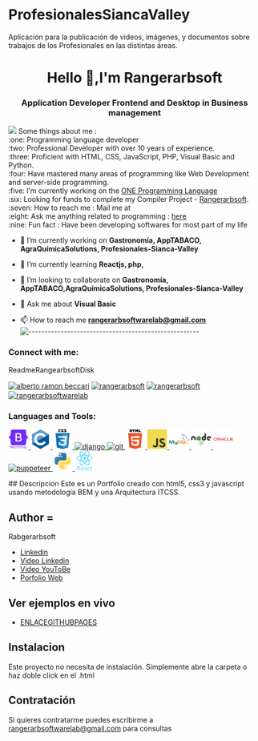 # ProfesionalesSiancaValley
Aplicación para la publicación de videos, imágenes, y documentos sobre trabajos de los Profesionales en las distintas áreas.
<h1 align="center">Hello 👋,I'm Rangerarbsoft</h1>
<h3 align="center">Application Developer Frontend and Desktop in Business management</h3>
<img src="C:\Users\54351\Pictures\IMAGENES\RANGERARBSOFTPrincipal.png">
Some things about me :<br/>
:one: Programming language developer<br/>
:two: Professional Developer with over 10 years of experience.<br/>
:three: Proficient with HTML, CSS, JavaScript, PHP, Visual Basic and Python.<br/> 
:four: Have mastered many areas of programming like Web Development and server-side programming.<br/>
:five: I’m currently working on the <a href="https://github.com/One-Language">ONE Programming Language</a><br/> 
:six: Looking for funds to complete my Compiler Project - <a href="https://github.com/19PosBGH32/Rangerarbsoft/edit/main/README.md">Rangerarbsoft</a>.<br/>
:seven: How to reach me : Mail me at</br>
:eight: Ask me anything related to programming : <a href="https://github.com/BaseMax/BaseMax/issues/new?assignees=&labels=question&template=custom.md&title=Question%3A+%5BYour-Title%5D">here</a><br/> 
:nine: Fun fact : Have been developing softwares for most part of my life

- 🔭 I’m currently working on **Gastronomía, AppTABACO, AgraQuímicaSolutions, Profesionales-Sianca-Valley**

- 🌱 I’m currently learning **Reactjs, php,**

- 👯 I’m looking to collaborate on **Gastronomía, AppTABACO,AgraQuímicaSolutions, Profesionales-Sianca-Valley**

- 💬 Ask me about **Visual Basic**

- 📫 How to reach me **rangerarbsoftwarelab@gmail.com**
![-----------------------------------------------------](
https://raw.githubusercontent.com/andreasbm/readme/master/assets/lines/aqua.png)
 
<h3 align="left">Connect with me:</h3>
<p align="left">
ReadmeRangearbsoftDisk

<a href="www.linkedin.com/in/Rangerarbsoft-0b14a0179
" target="blank"><img align="center" src="https://raw.githubusercontent.com/rahuldkjain/github-profile-readme-generator/master/src/images/icons/Social/linked-in-alt.svg" alt="alberto ramon beccari" height="30" width="40" /></a>
<a href="https://fb.com/rangerarbsoft" target="blank"><img align="center" src="https://raw.githubusercontent.com/rahuldkjain/github-profile-readme-generator/master/src/images/icons/Social/facebook.svg" alt="rangerarbsoft" height="30" width="40" /></a>
<a href="https://instagram.com/rangerarbsoft" target="blank"><img align="center" src="https://raw.githubusercontent.com/rahuldkjain/github-profile-readme-generator/master/src/images/icons/Social/instagram.svg" alt="rangerarbsoft" height="30" width="40" /></a>
<a href="https://www.youtube.com/c/rangerarbsoftwarelab" target="blank"><img align="center" src="https://raw.githubusercontent.com/rahuldkjain/github-profile-readme-generator/master/src/images/icons/Social/youtube.svg" alt="rangerarbsoftwarelab" height="30" width="40" /></a>
</p>

<h3 align="left">Languages and Tools:</h3>
<p align="left"> <a href="https://getbootstrap.com" target="_blank" rel="noreferrer"> <img src="https://raw.githubusercontent.com/devicons/devicon/master/icons/bootstrap/bootstrap-plain-wordmark.svg" alt="bootstrap" width="40" height="40"/> </a> <a href="https://www.cprogramming.com/" target="_blank" rel="noreferrer"> <img src="https://raw.githubusercontent.com/devicons/devicon/master/icons/c/c-original.svg" alt="c" width="40" height="40"/> </a> <a href="https://www.w3schools.com/css/" target="_blank" rel="noreferrer"> <img src="https://raw.githubusercontent.com/devicons/devicon/master/icons/css3/css3-original-wordmark.svg" alt="css3" width="40" height="40"/> </a> <a href="https://www.djangoproject.com/" target="_blank" rel="noreferrer"> <img src="https://cdn.worldvectorlogo.com/logos/django.svg" alt="django" width="40" height="40"/> </a> <a href="https://git-scm.com/" target="_blank" rel="noreferrer"> <img src="https://www.vectorlogo.zone/logos/git-scm/git-scm-icon.svg" alt="git" width="40" height="40"/> </a> <a href="https://www.w3.org/html/" target="_blank" rel="noreferrer"> <img src="https://raw.githubusercontent.com/devicons/devicon/master/icons/html5/html5-original-wordmark.svg" alt="html5" width="40" height="40"/> </a> <a href="https://developer.mozilla.org/en-US/docs/Web/JavaScript" target="_blank" rel="noreferrer"> <img src="https://raw.githubusercontent.com/devicons/devicon/master/icons/javascript/javascript-original.svg" alt="javascript" width="40" height="40"/> </a> <a href="https://www.mysql.com/" target="_blank" rel="noreferrer"> <img src="https://raw.githubusercontent.com/devicons/devicon/master/icons/mysql/mysql-original-wordmark.svg" alt="mysql" width="40" height="40"/> </a> <a href="https://nodejs.org" target="_blank" rel="noreferrer"> <img src="https://raw.githubusercontent.com/devicons/devicon/master/icons/nodejs/nodejs-original-wordmark.svg" alt="nodejs" width="40" height="40"/> </a> <a href="https://www.oracle.com/" target="_blank" rel="noreferrer"> <img src="https://raw.githubusercontent.com/devicons/devicon/master/icons/oracle/oracle-original.svg" alt="oracle" width="40" height="40"/> </a> <a href="https://github.com/puppeteer/puppeteer" target="_blank" rel="noreferrer"> <img src="https://www.vectorlogo.zone/logos/pptrdev/pptrdev-official.svg" alt="puppeteer" width="40" height="40"/> </a> <a href="https://www.python.org" target="_blank" rel="noreferrer"> <img src="https://raw.githubusercontent.com/devicons/devicon/master/icons/python/python-original.svg" alt="python" width="40" height="40"/> </a> <a href="https://reactjs.org/" target="_blank" rel="noreferrer"> <img src="https://raw.githubusercontent.com/devicons/devicon/master/icons/react/react-original-wordmark.svg" alt="react" width="40" height="40"/> </a> </p>
## Descripcion
Este es un Portfolio creado con html5, css3 y javascript usando metodología BEM y una Arquitectura ITCSS.

## Author =
Rabgerarbsoft

* [Linkedin](www.linkedin.com/in/Rangerarbsoft-0b14a0179)
* [Video Linkedin](https://www.linkedin.com/feed/update/urn:li:activity:7086778468855668736/)
* [Video YouToBe](https://www.youtube.com/watch?v=qdrtU-HzIJQ&list=PLPXLHgxwTzJW59IH32GHhuUnBItFW2E3K)
* [Porfolio Web]()

## Ver ejemplos en vivo
* [ENLACEGITHUBPAGES](ENLACEGITHUBPAGES)

## Instalacion
Este proyecto no necesita de instalación. Simplemente abre la carpeta o haz doble click en el .html

## Contratación
Si quieres contratarme puedes escribirme a rangerarbsoftwarelab@gmail.com para consultas
